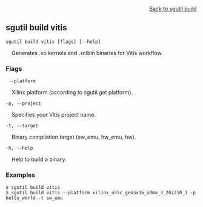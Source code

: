 <div id="readme" class="Box-body readme blob js-code-block-container">
<article class="markdown-body entry-content p-3 p-md-6" itemprop="text">
<p align="right">
<a href="https://github.com/fpgasystems/hacc/blob/main/cli/docs/sgutil-build.md#sgutil-build">Back to sgutil build</a>
</p>

## sgutil build vitis

<code>sgutil build vitis [flags] [--help]</code>
<p>
  &nbsp; &nbsp; Generates .xo kernels and .xclbin binaries for Vitis workflow.
</p>

### Flags
<code>    --platform <string></code>
<p>
  &nbsp; &nbsp; Xilinx platform (according to sgutil get platform).
</p>

<code>-p, --project</code>
<p>
  &nbsp; &nbsp; Specifies your Vitis project name.
</p>

<code>-t, --target</code>
<p>
  &nbsp; &nbsp; Binary compilation target (sw_emu, hw_emu, hw).
</p>

<code>-h, --help <string></code>
<p>
  &nbsp; &nbsp; Help to build a binary.
</p>

### Examples
```
$ sgutil build vitis
$ sgutil build vitis --platform xilinx_u55c_gen3x16_xdma_3_202210_1 -p hello_world -t sw_emu
```